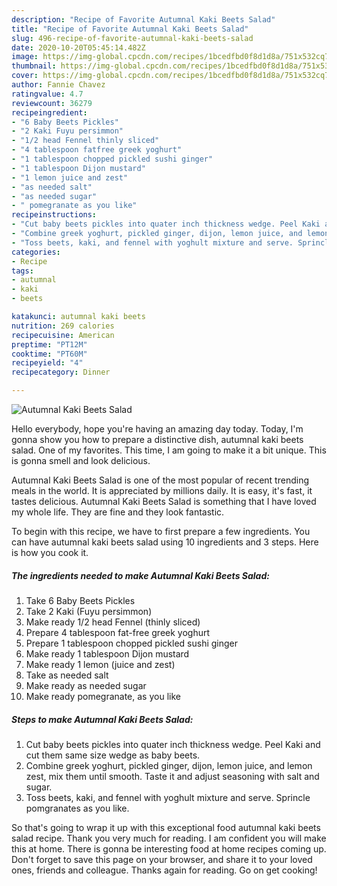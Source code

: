 ```yaml
---
description: "Recipe of Favorite Autumnal Kaki Beets Salad"
title: "Recipe of Favorite Autumnal Kaki Beets Salad"
slug: 496-recipe-of-favorite-autumnal-kaki-beets-salad
date: 2020-10-20T05:45:14.482Z
image: https://img-global.cpcdn.com/recipes/1bcedfbd0f8d1d8a/751x532cq70/autumnal-kaki-beets-salad-recipe-main-photo.jpg
thumbnail: https://img-global.cpcdn.com/recipes/1bcedfbd0f8d1d8a/751x532cq70/autumnal-kaki-beets-salad-recipe-main-photo.jpg
cover: https://img-global.cpcdn.com/recipes/1bcedfbd0f8d1d8a/751x532cq70/autumnal-kaki-beets-salad-recipe-main-photo.jpg
author: Fannie Chavez
ratingvalue: 4.7
reviewcount: 36279
recipeingredient:
- "6 Baby Beets Pickles"
- "2 Kaki Fuyu persimmon"
- "1/2 head Fennel thinly sliced"
- "4 tablespoon fatfree greek yoghurt"
- "1 tablespoon chopped pickled sushi ginger"
- "1 tablespoon Dijon mustard"
- "1 lemon juice and zest"
- "as needed salt"
- "as needed sugar"
- " pomegranate as you like"
recipeinstructions:
- "Cut baby beets pickles into quater inch thickness wedge. Peel Kaki and cut them same size wedge as baby beets."
- "Combine greek yoghurt, pickled ginger, dijon, lemon juice, and lemon zest, mix them until smooth. Taste it and adjust seasoning with salt and sugar."
- "Toss beets, kaki, and fennel with yoghult mixture and serve. Sprincle pomgranates as you like."
categories:
- Recipe
tags:
- autumnal
- kaki
- beets

katakunci: autumnal kaki beets 
nutrition: 269 calories
recipecuisine: American
preptime: "PT12M"
cooktime: "PT60M"
recipeyield: "4"
recipecategory: Dinner

---
```



![Autumnal Kaki Beets Salad](https://img-global.cpcdn.com/recipes/1bcedfbd0f8d1d8a/751x532cq70/autumnal-kaki-beets-salad-recipe-main-photo.jpg)

Hello everybody, hope you're having an amazing day today. Today, I'm gonna show you how to prepare a distinctive dish, autumnal kaki beets salad. One of my favorites. This time, I am going to make it a bit unique. This is gonna smell and look delicious.



Autumnal Kaki Beets Salad is one of the most popular of recent trending meals in the world. It is appreciated by millions daily. It is easy, it's fast, it tastes delicious. Autumnal Kaki Beets Salad is something that I have loved my whole life. They are fine and they look fantastic.


To begin with this recipe, we have to first prepare a few ingredients. You can have autumnal kaki beets salad using 10 ingredients and 3 steps. Here is how you cook it.

<!--inarticleads1-->

##### The ingredients needed to make Autumnal Kaki Beets Salad:

1. Take 6 Baby Beets Pickles
1. Take 2 Kaki (Fuyu persimmon)
1. Make ready 1/2 head Fennel (thinly sliced)
1. Prepare 4 tablespoon fat-free greek yoghurt
1. Prepare 1 tablespoon chopped pickled sushi ginger
1. Make ready 1 tablespoon Dijon mustard
1. Make ready 1 lemon (juice and zest)
1. Take as needed salt
1. Make ready as needed sugar
1. Make ready  pomegranate, as you like




<!--inarticleads2-->

##### Steps to make Autumnal Kaki Beets Salad:

1. Cut baby beets pickles into quater inch thickness wedge. Peel Kaki and cut them same size wedge as baby beets.
1. Combine greek yoghurt, pickled ginger, dijon, lemon juice, and lemon zest, mix them until smooth. Taste it and adjust seasoning with salt and sugar.
1. Toss beets, kaki, and fennel with yoghult mixture and serve. Sprincle pomgranates as you like.




So that's going to wrap it up with this exceptional food autumnal kaki beets salad recipe. Thank you very much for reading. I am confident you will make this at home. There is gonna be interesting food at home recipes coming up. Don't forget to save this page on your browser, and share it to your loved ones, friends and colleague. Thanks again for reading. Go on get cooking!
